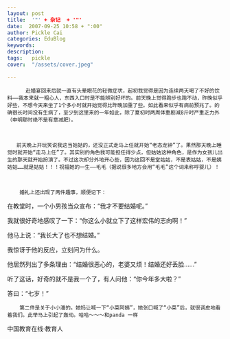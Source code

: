 ```yaml
---
layout: post  
title:  '"' + 杂记  + '"'
date:  2007-09-25 10:58 + ":00" 
author: Pickle Cai  
categories: EduBlog  
keywords: 
description:   
tags:	pickle   
cover:  "/assets/cover.jpeg"  

---  
```

    
          赴婚宴回来后就一直有头晕眼花的轻微症状，起初我觉得是因为连续两天喝了不好的饮料——我本来就一粗心人，东西入口时是不能辨别好坏的。前天晚上觉得跑步也跑不动，昨晚似乎好些，不想今天来坐了1个多小时就开始觉得比昨晚加重了些。如此看来似乎有病前预兆了。的确很长时间没有生病了，至少到这里来的一年如此，除了夏初时两周体重剧减8斤时严重乏力外（申明那时绝不是有意减肥）。



       前天晚上开玩笑说我这当姑姑的，还没正式走马上任就开始“老态龙钟”了。果然那天晚上睡觉时就开始“走马上任”了。其实别的角色我可能担任得少点，但姑姑这种角色，是作为女孩儿出生的那天就开始扮演了。不过这次却分外地开心些，因为这回不是堂姑姑，不是表姑姑，不是姨姑姑……就是姑姑！！！祝福她的一生——毛毛（据说很多地方会用“毛毛”这个词来称呼婴儿）！



        婚礼上还出现了两件趣事，顺便记下：







在教堂时，一个小男孩当众宣布：“我才不要结婚呢。”

我就很好奇地感叹了一下：“你这么小就立下了这样宏伟的志向啊！”

他马上说：“我长大了也不想结婚。”

我惊讶于他的反应，立刻问为什么。

他居然列出了多条理由：“结婚很恶心的，老婆又烦！结婚还好丢脸……”

听了这话，好奇的就不是我一个了，有人问他：“你今年多大啦？”

答曰：“七岁！”

        第二件是关于小小潘的。她妈让喊一下“小菜阿姨”，她张口喊了“小菜”后，就很调皮地看着我们。此举马上引起了轰动。哈哈～～～和panda 一样



		    
 中国教育在线·教育人

